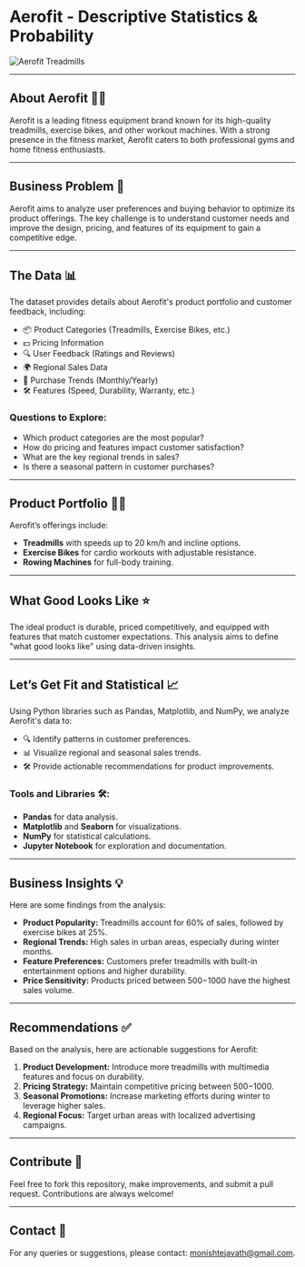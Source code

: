 # Aerofit - Descriptive Statistics & Probability

![Aerofit Treadmills](https://aerofit.co/wp-content/uploads/2022/07/450.jpg)

---

## About Aerofit 🏃‍♂️
Aerofit is a leading fitness equipment brand known for its high-quality treadmills, exercise bikes, and other workout machines. With a strong presence in the fitness market, Aerofit caters to both professional gyms and home fitness enthusiasts.

---

## Business Problem 🤔
Aerofit aims to analyze user preferences and buying behavior to optimize its product offerings. The key challenge is to understand customer needs and improve the design, pricing, and features of its equipment to gain a competitive edge.

---

## The Data 📊
The dataset provides details about Aerofit's product portfolio and customer feedback, including:

- 📦 Product Categories (Treadmills, Exercise Bikes, etc.)
- 💵 Pricing Information
- 🔍 User Feedback (Ratings and Reviews)
- 🌍 Regional Sales Data
- 📅 Purchase Trends (Monthly/Yearly)
- 🛠️ Features (Speed, Durability, Warranty, etc.)

### Questions to Explore:
- Which product categories are the most popular?
- How do pricing and features impact customer satisfaction?
- What are the key regional trends in sales?
- Is there a seasonal pattern in customer purchases?

---

## Product Portfolio 🏋️‍♀️
Aerofit’s offerings include:

- **Treadmills** with speeds up to 20 km/h and incline options.
- **Exercise Bikes** for cardio workouts with adjustable resistance.
- **Rowing Machines** for full-body training.

---

## What Good Looks Like ⭐
The ideal product is durable, priced competitively, and equipped with features that match customer expectations. This analysis aims to define "what good looks like" using data-driven insights.

---

## Let’s Get Fit and Statistical 📈
Using Python libraries such as Pandas, Matplotlib, and NumPy, we analyze Aerofit's data to:

- 🔍 Identify patterns in customer preferences.
- 📊 Visualize regional and seasonal sales trends.
- 🛠️ Provide actionable recommendations for product improvements.

### Tools and Libraries 🛠️:
- **Pandas** for data analysis.
- **Matplotlib** and **Seaborn** for visualizations.
- **NumPy** for statistical calculations.
- **Jupyter Notebook** for exploration and documentation.

---

## Business Insights 💡
Here are some findings from the analysis:

- **Product Popularity:** Treadmills account for 60% of sales, followed by exercise bikes at 25%.
- **Regional Trends:** High sales in urban areas, especially during winter months.
- **Feature Preferences:** Customers prefer treadmills with built-in entertainment options and higher durability.
- **Price Sensitivity:** Products priced between $500-$1000 have the highest sales volume.

---

## Recommendations ✅

Based on the analysis, here are actionable suggestions for Aerofit:

1. **Product Development:** Introduce more treadmills with multimedia features and focus on durability.
2. **Pricing Strategy:** Maintain competitive pricing between $500-$1000.
3. **Seasonal Promotions:** Increase marketing efforts during winter to leverage higher sales.
4. **Regional Focus:** Target urban areas with localized advertising campaigns.

---

## Contribute 🤝
Feel free to fork this repository, make improvements, and submit a pull request. Contributions are always welcome!

---

## Contact 📩
For any queries or suggestions, please contact: [monishtejavath@gmail.com](mailto:monishtejavath@gmail.com).

